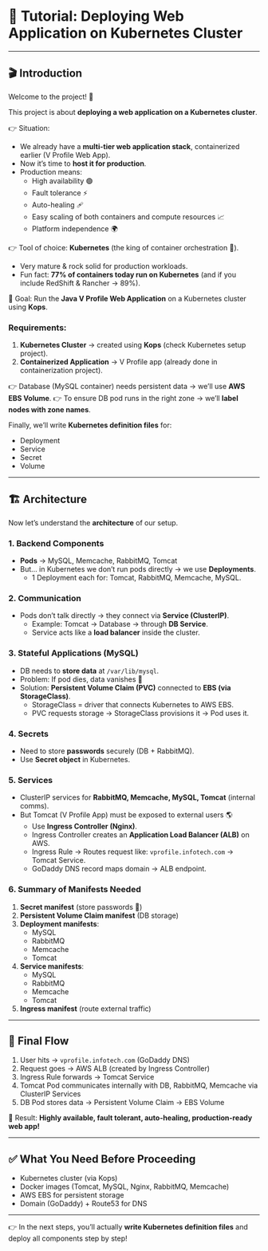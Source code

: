 # 🚀 Tutorial: Deploying Web Application on Kubernetes Cluster

---

## 🎬 Introduction

Welcome to the project! 👋

This project is about **deploying a web application on a Kubernetes cluster**.

👉 Situation:
- We already have a **multi-tier web application stack**, containerized earlier (V Profile Web App).
- Now it’s time to **host it for production**.
- Production means:
  - High availability 🟢
  - Fault tolerance ⚡
  - Auto-healing 🩹
  - Easy scaling of both containers and compute resources 📈
  - Platform independence 🌍

👉 Tool of choice: **Kubernetes** (the king of container orchestration 👑).
- Very mature & rock solid for production workloads.
- Fun fact: **77% of containers today run on Kubernetes** (and if you include RedShift & Rancher → 89%).

🎯 Goal: Run the **Java V Profile Web Application** on a Kubernetes cluster using **Kops**.

### Requirements:
1. **Kubernetes Cluster** → created using **Kops** (check Kubernetes setup project).
2. **Containerized Application** → V Profile app (already done in containerization project).

👉 Database (MySQL container) needs persistent data → we’ll use **AWS EBS Volume**.
👉 To ensure DB pod runs in the right zone → we’ll **label nodes with zone names**.

Finally, we’ll write **Kubernetes definition files** for:
- Deployment
- Service
- Secret
- Volume

---

## 🏗️ Architecture

Now let’s understand the **architecture** of our setup.

### 1. Backend Components
- **Pods** → MySQL, Memcache, RabbitMQ, Tomcat
- But… in Kubernetes we don’t run pods directly → we use **Deployments**.
  - 1 Deployment each for: Tomcat, RabbitMQ, Memcache, MySQL.

### 2. Communication
- Pods don’t talk directly → they connect via **Service (ClusterIP)**.
  - Example: Tomcat → Database → through **DB Service**.
  - Service acts like a **load balancer** inside the cluster.

### 3. Stateful Applications (MySQL)
- DB needs to **store data** at `/var/lib/mysql`.
- Problem: If pod dies, data vanishes 🚨
- Solution: **Persistent Volume Claim (PVC)** connected to **EBS (via StorageClass)**.
  - StorageClass = driver that connects Kubernetes to AWS EBS.
  - PVC requests storage → StorageClass provisions it → Pod uses it.

### 4. Secrets
- Need to store **passwords** securely (DB + RabbitMQ).
- Use **Secret object** in Kubernetes.

### 5. Services
- ClusterIP services for **RabbitMQ, Memcache, MySQL, Tomcat** (internal comms).
- But Tomcat (V Profile App) must be exposed to external users 🌎
  - Use **Ingress Controller (Nginx)**.
  - Ingress Controller creates an **Application Load Balancer (ALB)** on AWS.
  - Ingress Rule → Routes request like: `vprofile.infotech.com` → Tomcat Service.
  - GoDaddy DNS record maps domain → ALB endpoint.

### 6. Summary of Manifests Needed
1. **Secret manifest** (store passwords 🔑)
2. **Persistent Volume Claim manifest** (DB storage)
3. **Deployment manifests**:
   - MySQL
   - RabbitMQ
   - Memcache
   - Tomcat
4. **Service manifests**:
   - MySQL
   - RabbitMQ
   - Memcache
   - Tomcat
5. **Ingress manifest** (route external traffic)

---

## 🔑 Final Flow

1. User hits → `vprofile.infotech.com` (GoDaddy DNS)
2. Request goes → AWS ALB (created by Ingress Controller)
3. Ingress Rule forwards → Tomcat Service
4. Tomcat Pod communicates internally with DB, RabbitMQ, Memcache via ClusterIP Services
5. DB Pod stores data → Persistent Volume Claim → EBS Volume

🎉 Result: **Highly available, fault tolerant, auto-healing, production-ready web app!**

---

## ✅ What You Need Before Proceeding
- Kubernetes cluster (via Kops)
- Docker images (Tomcat, MySQL, Nginx, RabbitMQ, Memcache)
- AWS EBS for persistent storage
- Domain (GoDaddy) + Route53 for DNS

---

👉 In the next steps, you’ll actually **write Kubernetes definition files** and deploy all components step by step!


